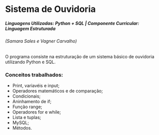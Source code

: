 # Sistema de Ouvidoria

##### Linguagens Utilizadas: Python + SQL | Componente Curricular: Linguagem Estruturada
###### (Samara Sales e Vagner Carvalho)

O programa consiste na estruturação de um sistema básico de ouvidoria utilizando Python e SQL.

### Conceitos trabalhados: 

- Print, variavéis e input;
- Operadores matemáticos e de comparação;
- Condicionais;
- Aninhamento de if;
- Função range;
- Operadores for e while;
- Lista e tuplas;
- MySQL;
- Métodos.
